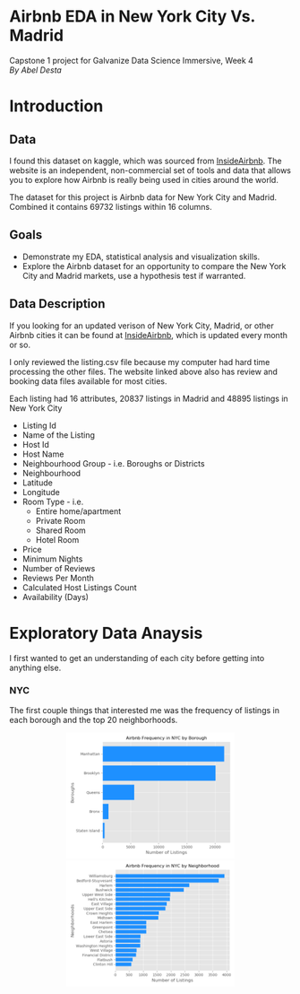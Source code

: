 # Airbnb EDA in New York City Vs. Madrid
Capstone 1 project for Galvanize Data Science Immersive, Week 4 </br>
*By Abel Desta* 

# Introduction

## Data 
I found this dataset on kaggle, which was sourced from [InsideAirbnb](http://insideairbnb.com/index.html). The website is an independent, non-commercial set of tools and data that allows you to explore how Airbnb is really being used in cities around the world. 

The dataset for this project is Airbnb data for New York City and Madrid. Combined it contains 69732 listings within 16 columns. 


## Goals 
- Demonstrate my EDA, statistical analysis and visualization skills.
- Explore the Airbnb dataset for an opportunity to compare the New York City and Madrid markets, use a hypothesis test if warranted.

## Data Description 
If you looking for an updated verison of New York City, Madrid, or other Airbnb cities it can be found at [InsideAirbnb](http://insideairbnb.com/get-the-data.html), which is updated every month or so. 

I only reviewed the listing.csv file because my computer had hard time processing the other files. The website linked above also has review and booking data files available for most cities.

Each listing had 16 attributes, 20837 listings in Madrid and 48895 listings in New York City
- Listing Id
- Name of the Listing 
- Host Id
- Host Name
- Neighbourhood Group - i.e. Boroughs or Districts
- Neighbourhood
- Latitude 
- Longitude
- Room Type - i.e.
    - Entire home/apartment 
    - Private Room
    - Shared Room
    - Hotel Room
- Price
- Minimum Nights
- Number of Reviews 
- Reviews Per Month
- Calculated Host Listings Count
- Availability (Days)

# Exploratory Data Anaysis
I first wanted to get an understanding of each city before getting into anything else.

### NYC
The first couple things that interested me was the frequency of listings in each borough and the top 20 neighborhoods.

<!-- ![Frequency by Borough](images/borough_nyc.png "bar graph #1") -->

<p align="center">
    <img src="images/borough_nyc.png" width='300' />
    <img src="images/top20_neighbourhood_nyc.png" width = '300' />
</p>




    